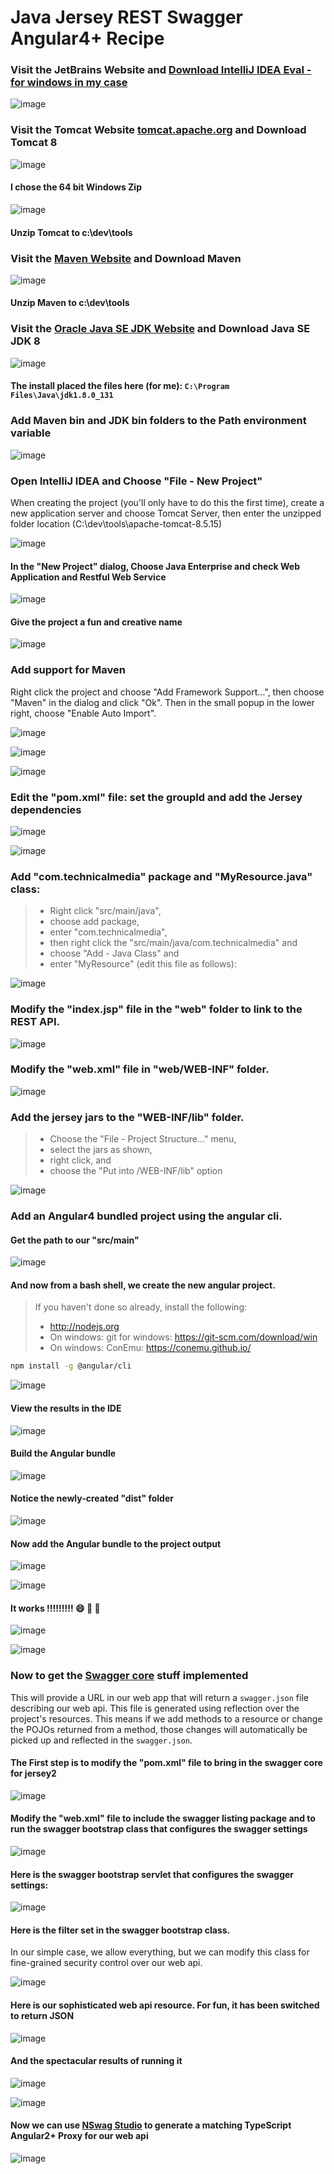 # Java Jersey REST Swagger Angular4+ Recipe

### Visit the JetBrains Website and [Download IntelliJ IDEA Eval - for windows in my case](https://www.jetbrains.com/idea/download/#section=windows)

![image](https://user-images.githubusercontent.com/22680176/27458859-65b38d74-5768-11e7-8803-4aff595c5610.png)

### Visit the Tomcat Website [tomcat.apache.org](https://tomcat.apache.org/) and Download Tomcat 8

![image](https://user-images.githubusercontent.com/22680176/27458521-b686c5d8-5766-11e7-8d62-cf9ca5e6eaa7.png)

#### I chose the 64 bit Windows Zip

![image](https://user-images.githubusercontent.com/22680176/27458965-17374784-5769-11e7-880f-98a2f2374e7e.png)

#### Unzip Tomcat to c:\dev\tools

### Visit the [Maven Website](http://maven.apache.org/download.cgi) and Download Maven

![image](https://user-images.githubusercontent.com/22680176/27459513-dbf897a6-576b-11e7-8778-9b5942e23166.png)

#### Unzip Maven to c:\dev\tools

### Visit the [Oracle Java SE JDK Website](http://www.oracle.com/technetwork/java/javase/downloads/index.html) and Download Java SE JDK 8

![image](https://user-images.githubusercontent.com/22680176/27460614-57518f7e-5772-11e7-8a23-3df2506e6250.png)

#### The install placed the files here (for me): `C:\Program Files\Java\jdk1.8.0_131`

### Add Maven bin and JDK bin folders to the Path environment variable

![image](https://user-images.githubusercontent.com/22680176/27460905-1fefe29a-5774-11e7-9178-84ae2f5888df.png)

### Open IntelliJ IDEA and Choose "File - New Project"

When creating the project (you'll only have to do this the first time), create a new application server and choose Tomcat Server, then enter the unzipped folder location (C:\dev\tools\apache-tomcat-8.5.15)

![image](https://user-images.githubusercontent.com/22680176/27461694-c80c9cf8-5778-11e7-8bf4-efe5c70aaa87.png)

#### In the "New Project" dialog, Choose Java Enterprise and check Web Application and Restful Web Service

![image](https://user-images.githubusercontent.com/22680176/27461753-3572f292-5779-11e7-993d-c83dc590cdea.png)

#### Give the project a fun and creative name

![image](https://user-images.githubusercontent.com/22680176/27461788-64cae860-5779-11e7-87f5-3e3239d14965.png)

### Add support for Maven

Right click the project and choose "Add Framework Support…", then choose "Maven" in the dialog and click "Ok".  Then in the small popup in the lower right,  choose "Enable Auto Import".

![image](https://user-images.githubusercontent.com/22680176/27461813-9c6fcf74-5779-11e7-8f07-6669baf85949.png)

![image](https://user-images.githubusercontent.com/22680176/27461865-e8cc2336-5779-11e7-9591-e56d592300f1.png)

![image](https://user-images.githubusercontent.com/22680176/27461879-009eb44c-577a-11e7-8782-2322fc217a02.png)

### Edit the "pom.xml" file: set the groupId and add the Jersey dependencies

![image](https://user-images.githubusercontent.com/22680176/27461909-3d43d2a6-577a-11e7-8de1-69ecf4cf4460.png)

![image](https://user-images.githubusercontent.com/22680176/27461935-59cb331a-577a-11e7-8f86-01bb39952848.png)

### Add "com.technicalmedia" package and "MyResource.java" class:

> * Right click "src/main/java", 
> * choose add package, 
> * enter "com.technicalmedia", 
> * then right click the "src/main/java/com.technicalmedia" and 
> * choose "Add - Java Class" and 
> * enter "MyResource" (edit this file as follows):

![image](https://user-images.githubusercontent.com/22680176/27461975-a0d6d660-577a-11e7-9694-e41aeeb2c346.png)

### Modify the "index.jsp" file in the "web" folder to link to the REST API.

![image](https://user-images.githubusercontent.com/22680176/27461998-c9b5502a-577a-11e7-9302-7cd5a0fe21fb.png)

### Modify the "web.xml" file in "web/WEB-INF" folder.

![image](https://user-images.githubusercontent.com/22680176/27462011-ec696b74-577a-11e7-85fb-ea4e2e7b7790.png)

### Add the jersey jars to the "WEB-INF/lib" folder.  

> * Choose the "File - Project Structure…" menu, 
> * select the jars as shown, 
> * right click, and 
> * choose the "Put into /WEB-INF/lib" option

![image](https://user-images.githubusercontent.com/22680176/27462084-7af9d234-577b-11e7-843d-a5d062422198.png)

### Add an Angular4 bundled project using the angular cli.

#### Get the path to our "src/main"

![image](https://user-images.githubusercontent.com/22680176/27462151-d7262396-577b-11e7-91fe-4ae7ccd63cf8.png)

#### And now from a bash shell, we create the new angular project.

> If you haven't done so already, install the following:
> * http://nodejs.org
> * On windows: git for windows: https://git-scm.com/download/win
> * On windows: ConEmu: https://conemu.github.io/

```bash
npm install -g @angular/cli
```

![image](https://user-images.githubusercontent.com/22680176/27462197-2abf46ae-577c-11e7-914c-352080767a0c.png)

#### View the results in the IDE

![image](https://user-images.githubusercontent.com/22680176/27462265-b8ecc87a-577c-11e7-9f96-8534ddd56250.png)

#### Build the Angular bundle

![image](https://user-images.githubusercontent.com/22680176/27462295-eecb3a1c-577c-11e7-9fdd-19bd70c722b3.png)

#### Notice the newly-created "dist" folder

![image](https://user-images.githubusercontent.com/22680176/27462307-0ebff01a-577d-11e7-95ad-dacb44387b91.png)

#### Now add the Angular bundle to the project output

![image](https://user-images.githubusercontent.com/22680176/27462329-35d01cde-577d-11e7-951c-032cd17ee448.png)

![image](https://user-images.githubusercontent.com/22680176/27462340-4e4fc926-577d-11e7-93f4-7acacc36caf8.png)

#### It works !!!!!!!!! :smile: :rabbit2: :tophat:

![image](https://user-images.githubusercontent.com/22680176/27462353-76d1cb56-577d-11e7-98bf-cbe84977f37f.png)

![image](https://user-images.githubusercontent.com/22680176/27462362-913474c6-577d-11e7-9412-7bb8dbda2347.png)

### Now to get the [Swagger core](https://github.com/swagger-api/swagger-core) stuff implemented

This will provide a URL in our web app that will return a `swagger.json` file describing our web api.  This file is generated using reflection over the project's resources.  This means if we add methods to a resource or change the POJOs returned from a method, those changes will automatically be picked up and reflected in the `swagger.json`.

#### The First step is to modify the "pom.xml" file to bring in the swagger core for jersey2

![image](https://user-images.githubusercontent.com/22680176/27502568-2300cc2e-5832-11e7-9557-e678a399ee08.png)

#### Modify the "web.xml" file to include the swagger listing package and to run the swagger bootstrap class that configures the swagger settings

![image](https://user-images.githubusercontent.com/22680176/27502590-5dbdb93a-5832-11e7-9a2f-8240d04b37cc.png)

#### Here is the swagger bootstrap servlet that configures the swagger settings:

![image](https://user-images.githubusercontent.com/22680176/27502628-b57ad270-5832-11e7-936c-9a6124d659cf.png)

#### Here is the filter set in the swagger bootstrap class.

In our simple case, we allow everything, but we can modify this class for fine-grained security control over our web api.

![image](https://user-images.githubusercontent.com/22680176/27502658-ee1c2b2e-5832-11e7-8861-b548c246663c.png)

#### Here is our sophisticated web api resource.  For fun, it has been switched to return JSON

![image](https://user-images.githubusercontent.com/22680176/27502674-1530690a-5833-11e7-97a6-900d10953f2b.png)

#### And the spectacular results of running it

![image](https://user-images.githubusercontent.com/22680176/27502689-391ea7a0-5833-11e7-8fc8-3f0c6a8edf3f.png)

![image](https://user-images.githubusercontent.com/22680176/27502695-4ded21b6-5833-11e7-8e97-08f4173088a0.png)

#### Now we can use [NSwag Studio](https://github.com/NSwag/NSwag/wiki/NSwagStudio) to generate a matching TypeScript Angular2+ Proxy for our web api

![image](https://user-images.githubusercontent.com/22680176/27502729-8b1badfa-5833-11e7-9394-8b345763165b.png)

